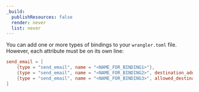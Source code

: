 ```yaml
---
_build:
  publishResources: false
  render: never
  list: never
---
```


You can add one or more types of bindings to your `wrangler.toml` file. However, each attribute must be on its own line:

```toml
send_email = [
    {type = "send_email", name = "<NAME_FOR_BINDING1>"},
   	{type = "send_email", name = "<NAME_FOR_BINDING2>", destination_address = "<YOUR_EMAIL>@example.com"},
   	{type = "send_email", name = "<NAME_FOR_BINDING3>", allowed_destination_addresses = ["<YOUR_EMAIL>@example.com", "<YOUR_EMAIL2>@example.com"]},
]
```